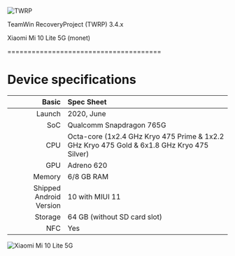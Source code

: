 ![TWRP](https://gizchina.it/wp-content/uploads/2020/06/twrp-3-4-0-realme-oppo-aggiornamento-01.jpg "TWRP")

TeamWin RecoveryProject (TWRP) 3.4.x

Xiaomi Mi 10 Lite 5G (monet)

======================================

# Device specifications

Basic   | Spec Sheet
-------:|:-------------------------
Launch	| 2020, June
SoC     | Qualcomm Snapdragon 765G
CPU     | Octa-core (1x2.4 GHz Kryo 475 Prime & 1x2.2 GHz Kryo 475 Gold & 6x1.8 GHz Kryo 475 Silver)
GPU     | Adreno 620
Memory  | 6/8 GB RAM
Shipped Android Version | 10 with MIUI 11
Storage | 64 GB (without SD card slot)
NFC     | Yes

![Xiaomi Mi 10 Lite 5G](https://www.powerplanetonline.com/cdnassets/xiaomi_mi_10_lite_5g_6gb_128gb_02_azul_ad_l.jpg "Xiaomi Mi 10 Lite 5G")
